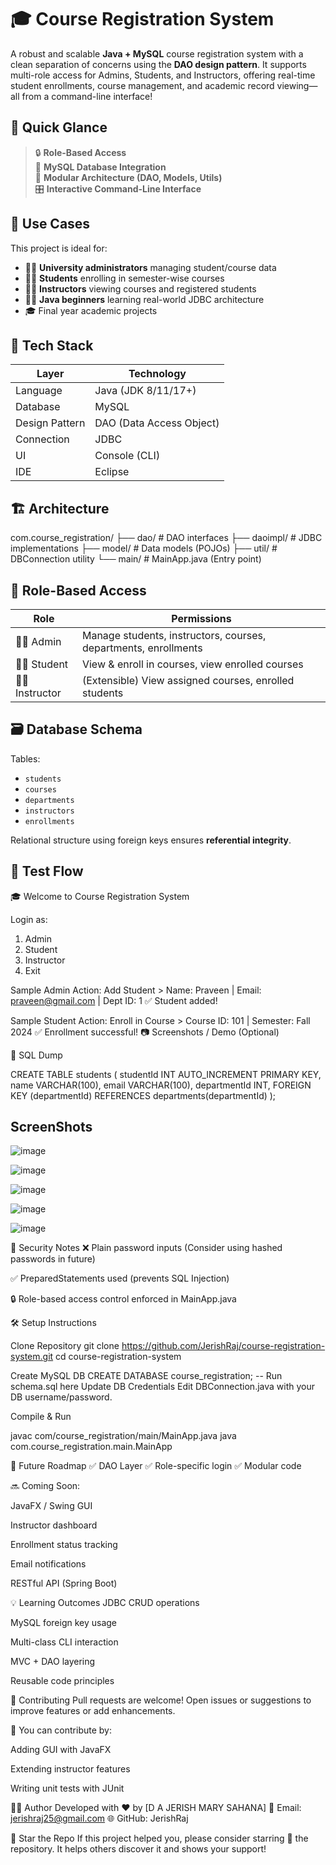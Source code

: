 # 🎓 Course Registration System

A robust and scalable **Java + MySQL** course registration system with a clean separation of concerns using the **DAO design pattern**. It supports multi-role access for Admins, Students, and Instructors, offering real-time student enrollments, course management, and academic record viewing—all from a command-line interface!


## 🚀 Quick Glance

> 🔒 **Role-Based Access**  
> 💾 **MySQL Database Integration**  
> 🧱 **Modular Architecture (DAO, Models, Utils)**  
> 🎛️ **Interactive Command-Line Interface**


## 📌 Use Cases

This project is ideal for:

- 👨‍💼 **University administrators** managing student/course data
- 👨‍🎓 **Students** enrolling in semester-wise courses
- 👨‍🏫 **Instructors** viewing courses and registered students
- 🧑‍💻 **Java beginners** learning real-world JDBC architecture
- 🎓 Final year academic projects


## 🧠 Tech Stack

| Layer           | Technology               |
|---------------- |--------------------------|  
| Language        | Java (JDK 8/11/17+)      |
| Database        | MySQL                    |
| Design Pattern  | DAO (Data Access Object) |
| Connection      | JDBC                     |
| UI              | Console (CLI)            |
| IDE             |  Eclipse                 |



## 🏗️ Architecture

com.course_registration/
├── dao/ # DAO interfaces
├── daoimpl/ # JDBC implementations
├── model/ # Data models (POJOs)
├── util/ # DBConnection utility
└── main/ # MainApp.java (Entry point)


## 🔐 Role-Based Access

| Role            | Permissions                                                                    |
|------------     |-----------------------------------------------------------------------------   |
| 👨‍💼 Admin       | Manage students, instructors, courses, departments, enrollments                |
| 👩‍🎓 Student     | View & enroll in courses, view enrolled courses                                |
| 👨‍🏫 Instructor  | (Extensible) View assigned courses, enrolled students                          |



## 🗃️ Database Schema

Tables:  
- `students`  
- `courses`  
- `departments`  
- `instructors`  
- `enrollments`

Relational structure using foreign keys ensures **referential integrity**.


## 🧪 Test Flow

🎓 Welcome to Course Registration System

Login as:
1. Admin
2. Student
3. Instructor
4. Exit
   
Sample Admin Action:
Add Student > Name: Praveen | Email: praveen@gmail.com | Dept ID: 1
✅ Student added!

Sample Student Action:
Enroll in Course > Course ID: 101 | Semester: Fall 2024
✅ Enrollment successful!
📷 Screenshots / Demo (Optional)


🧾 SQL Dump

CREATE TABLE students (
  studentId INT AUTO_INCREMENT PRIMARY KEY,
  name VARCHAR(100),
  email VARCHAR(100),
  departmentId INT,
  FOREIGN KEY (departmentId) REFERENCES departments(departmentId)
);

## ScreenShots

![image](https://github.com/user-attachments/assets/3762b25f-f125-4ef0-9699-a3fea1c53e3d)

![image](https://github.com/user-attachments/assets/f5de3745-c692-4c6f-8141-8d83ce3cee13)

![image](https://github.com/user-attachments/assets/31fae0e5-6f3a-4a64-8176-9c186b1bda84)

![image](https://github.com/user-attachments/assets/e56e20cb-7647-4b91-937e-b26ddfc0a16a)

![image](https://github.com/user-attachments/assets/8c5201f6-6ed4-41df-9a89-ce5a3864bf2b)


🔐 Security Notes
❌ Plain password inputs (Consider using hashed passwords in future)

✅ PreparedStatements used (prevents SQL Injection)

🔒 Role-based access control enforced in MainApp.java

🛠️ Setup Instructions

Clone Repository
git clone https://github.com/JerishRaj/course-registration-system.git
cd course-registration-system

Create MySQL DB
CREATE DATABASE course_registration;
-- Run schema.sql here
Update DB Credentials
Edit DBConnection.java with your DB username/password.

Compile & Run

javac com/course_registration/main/MainApp.java
java com.course_registration.main.MainApp

🧱 Future Roadmap
✅ DAO Layer
✅ Role-specific login
✅ Modular code

🔜 Coming Soon:

 JavaFX / Swing GUI

 Instructor dashboard

 Enrollment status tracking

 Email notifications

 RESTful API (Spring Boot)

💡 Learning Outcomes
JDBC CRUD operations

MySQL foreign key usage

Multi-class CLI interaction

MVC + DAO layering

Reusable code principles

🤝 Contributing
Pull requests are welcome!
Open issues or suggestions to improve features or add enhancements.

📢 You can contribute by:

Adding GUI with JavaFX

Extending instructor features

Writing unit tests with JUnit

🧑‍💻 Author
Developed with ❤️ by [D A JERISH MARY SAHANA]
📧 Email: jerishraj25@gmail.com
🌐 GitHub: JerishRaj

🌟 Star the Repo
If this project helped you, please consider starring 🌟 the repository. It helps others discover it and shows your support!
